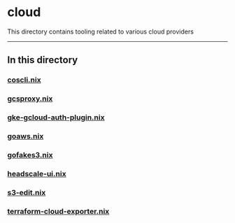 # cloud

This directory contains tooling related to various cloud providers

---

## In this directory

### [coscli.nix](./coscli.nix)

### [gcsproxy.nix](./gcsproxy.nix)

### [gke-gcloud-auth-plugin.nix](./gke-gcloud-auth-plugin.nix)

### [goaws.nix](./goaws.nix)

### [gofakes3.nix](./gofakes3.nix)

### [headscale-ui.nix](./headscale-ui.nix)

### [s3-edit.nix](./s3-edit.nix)

### [terraform-cloud-exporter.nix](./terraform-cloud-exporter.nix)
